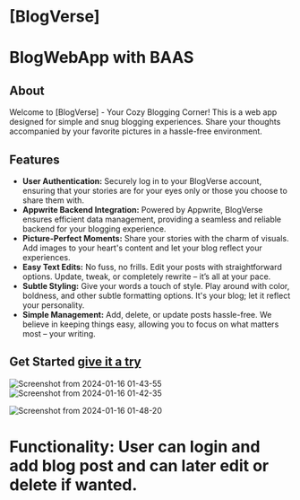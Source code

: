 # [BlogVerse] 

# BlogWebApp with BAAS

## About
Welcome to [BlogVerse] - Your Cozy Blogging Corner! This is a web app designed for simple and snug blogging experiences. Share your thoughts accompanied by your favorite pictures in a hassle-free environment.

## Features
- **User Authentication:** Securely log in to your BlogVerse account, ensuring that your stories are for your eyes only or those you choose to share them with.
- **Appwrite Backend Integration:** Powered by Appwrite, BlogVerse ensures efficient data management, providing a seamless and reliable backend for your blogging experience.
- **Picture-Perfect Moments:** Share your stories with the charm of visuals. Add images to your heart's content and let your blog reflect your experiences.
- **Easy Text Edits:** No fuss, no frills. Edit your posts with straightforward options. Update, tweak, or completely rewrite – it’s all at your pace.
- **Subtle Styling:** Give your words a touch of style. Play around with color, boldness, and other subtle formatting options. It's your blog; let it reflect your personality.
- **Simple Management:** Add, delete, or update posts hassle-free. We believe in keeping things easy, allowing you to focus on what matters most – your writing.

## Get Started [give it a try](https://blog-web-app-eight.vercel.app/)
![Screenshot from 2024-01-16 01-43-55](https://github.com/gorillamindset/BlogWebApp/assets/138226552/39edb757-2fbf-4b31-bdce-5975f9daecd3)
![Screenshot from 2024-01-16 01-42-35](https://github.com/gorillamindset/BlogWebApp/assets/138226552/9554bcf1-af2f-4352-a259-3dbf106ebe16)

![Screenshot from 2024-01-16 01-48-20](https://github.com/gorillamindset/BlogWebApp/assets/138226552/6b7675cc-524e-4348-a8cf-36435cef98fb)


# Functionality: User can login and add blog post and can later edit or delete if wanted.


